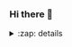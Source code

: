 ### Hi there 👋

<details>
  <summary>:zap: details</summary>

  <img align="left" alt="my github stats" scr="https://github-readme-stats-git-master-s-lasch.vercel.app/api?user_name=s-lasch" />
  
</details>
